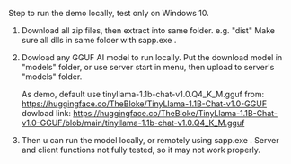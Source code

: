 Step to run the demo locally, test only on Windows 10.
1. Download all zip files, then extract into same folder. e.g. "dist"
   Make sure all dlls in same folder with sapp.exe .
   
3. Dowload any GGUF AI model to run locally.
   Put the download model in "models" folder,
   or use server start in menu, then upload to server's "models" folder.
   
   As demo, default use tinyllama-1.1b-chat-v1.0.Q4_K_M.gguf from: https://huggingface.co/TheBloke/TinyLlama-1.1B-Chat-v1.0-GGUF
   dowload link:  https://huggingface.co/TheBloke/TinyLlama-1.1B-Chat-v1.0-GGUF/blob/main/tinyllama-1.1b-chat-v1.0.Q4_K_M.gguf
   
5. Then u can run the model locally, or remotely using sapp.exe .
   Server and client functions not fully tested, so it may not work properly.
